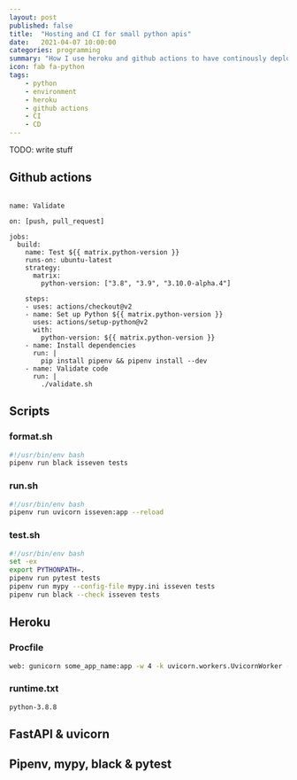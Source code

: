```yaml
---
layout: post
published: false
title:  "Hosting and CI for small python apis"
date:   2021-04-07 10:00:00
categories: programming
summary: "How I use heroku and github actions to have continously deployed python APIs"
icon: fab fa-python
tags:
    - python
    - environment
    - heroku
    - github actions
    - CI
    - CD
---
```


TODO: write stuff

## Github actions
```ỳaml

name: Validate

on: [push, pull_request]

jobs:
  build:
    name: Test ${{ matrix.python-version }}
    runs-on: ubuntu-latest
    strategy:
      matrix:
        python-version: ["3.8", "3.9", "3.10.0-alpha.4"]

    steps:
    - uses: actions/checkout@v2
    - name: Set up Python ${{ matrix.python-version }}
      uses: actions/setup-python@v2
      with:
        python-version: ${{ matrix.python-version }}
    - name: Install dependencies
      run: |
        pip install pipenv && pipenv install --dev
    - name: Validate code
      run: |
        ./validate.sh
```

## Scripts
### format.sh 
```bash
#!/usr/bin/env bash
pipenv run black isseven tests
```

### run.sh
```bash
#!/usr/bin/env bash
pipenv run uvicorn isseven:app --reload
```

### test.sh
```bash
#!/usr/bin/env bash
set -ex
export PYTHONPATH=.
pipenv run pytest tests
pipenv run mypy --config-file mypy.ini isseven tests
pipenv run black --check isseven tests
```
## Heroku

### Procfile
```bash
web: gunicorn some_app_name:app -w 4 -k uvicorn.workers.UvicornWorker -b 0.0.0.0:$PORT
```

### runtime.txt
```
python-3.8.8
```

## FastAPI & uvicorn

## Pipenv, mypy, black & pytest
